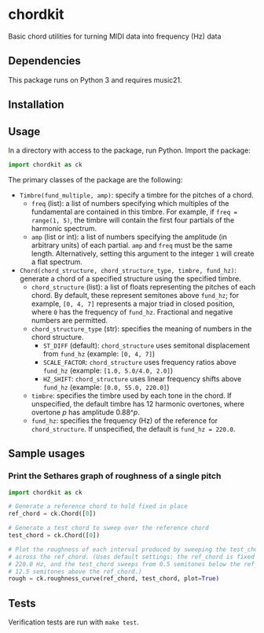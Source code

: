 # chordkit

Basic chord utilities for turning MIDI data into frequency (Hz) data

## Dependencies

This package runs on Python 3 and requires music21.

## Installation

## Usage

In a directory with access to the package, run Python. Import the package:

```python
import chordkit as ck
```

The primary classes of the package are the following:

- `Timbre(fund_multiple, amp)`: specify a timbre for the pitches of a chord.
  - `freq` (list): a list of numbers specifying which multiples of the fundamental are contained in this timbre. For example, if `freq = range(1, 5)`, the timbre will contain the first four partials of the harmonic spectrum.
  - `amp` (list or int): a list of numbers specifying the amplitude (in arbitrary units) of each partial. `amp` and `freq` must be the same length. Alternatively, setting this argument to the integer `1` will create a flat spectrum.
- `Chord(chord_structure, chord_structure_type, timbre, fund_hz)`: generate a chord of a specified structure using the specified timbre.
  - `chord_structure` (list): a list of floats representing the pitches of each chord. By default, these represent semitones above `fund_hz`; for example, `[0, 4, 7]` represents a major triad in closed position, where `0` has the frequency of `fund_hz`. Fractional and negative numbers are permitted.
  - `chord_structure_type` (str): specifies the meaning of numbers in the chord structure.
    - `ST_DIFF` (default): `chord_structure` uses semitonal displacement from `fund_hz` (example: `[0, 4, 7]`)
    - `SCALE_FACTOR`: `chord_structure` uses frequency ratios above `fund_hz` (example: `[1.0, 5.0/4.0, 2.0]`)
    - `HZ_SHIFT`: `chord_structure` uses linear frequency shifts above `fund_hz` (example: `[0.0, 55.0, 220.0]`)
  - `timbre`: specifies the timbre used by each tone in the chord. If unspecified, the default timbre has 12 harmonic overtones, where overtone _p_ has amplitude 0.88^_p_.
  - `fund_hz`: specifies the frequency (Hz) of the reference for `chord_structure`. If unspecified, the default is `fund_hz = 220.0`.

## Sample usages

### Print the Sethares graph of roughness of a single pitch

```python
import chordkit as ck

# Generate a reference chord to hold fixed in place
ref_chord = ck.Chord([0])

# Generate a test chord to sweep over the reference chord
test_chord = ck.Chord([0])

# Plot the roughness of each interval produced by sweeping the test_chord
# across the ref_chord. (Uses default settings: the ref_chord is fixed at
# 220.0 Hz, and the test_chord sweeps from 0.5 semitones below the ref_chord to
# 12.5 semitones above the ref_chord.)
rough = ck.roughness_curve(ref_chord, test_chord, plot=True)
```

## Tests

Verification tests are run with `make test`.

```

```
